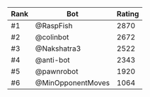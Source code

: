 Rank|Bot|Rating
---|---|---
#1|@RaspFish|2870
#2|@colinbot|2672
#3|@Nakshatra3|2522
#4|@anti-bot|2343
#5|@pawnrobot|1920
#6|@MinOpponentMoves|1064
